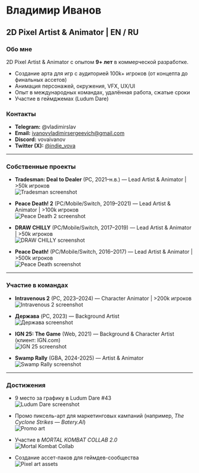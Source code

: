 
# Владимир Иванов

## 2D Pixel Artist & Animator | EN / RU

### Обо мне
2D Pixel Artist & Animator с опытом **9+ лет** в коммерческой разработке.
- Создание арта для игр с аудиторией 100k+ игроков (от концепта до финальных ассетов)
- Анимация персонажей, окружения, VFX, UX/UI
- Опыт в международных командах, удалённая работа, сжатые сроки
- Участие в геймджемах (Ludum Dare)

### Контакты
- **Telegram:** @vladimirslav
- **Email:** ivanovvladimirsergeevich@gmail.com
- **Discord:**  vovaivanov
- **Twitter (X):** [@indie_vova](https://twitter.com/indie_vova)

---

### Собственные проекты
- **Tradesman: Deal to Dealer** (PC, 2021–н.в.) — Lead Artist & Animator | >50k игроков  
  ![Tradesman screenshot](https://github.com/user-attachments/assets/8111b079-ca3e-41fc-a213-049128b3c310)

- **Peace Death! 2** (PC/Mobile/Switch, 2019–2021) — Lead Artist & Animator | >100k игроков  
  ![Peace Death 2 screenshot](https://github.com/user-attachments/assets/513ca384-6ba2-4dee-9eb4-627a56e64897)

- **DRAW CHILLY** (PC/Mobile/Switch, 2017–2019) — Lead Artist & Animator | >50k игроков  
  ![DRAW CHILLY screenshot](https://github.com/user-attachments/assets/2afeb3a7-768f-42c5-ac77-1aeb7ff4286b)

- **Peace Death!** (PC/Mobile/Switch, 2016–2017) — Lead Artist & Animator | >500k игроков  
  ![Peace Death screenshot](https://github.com/user-attachments/assets/858e0d6e-eab0-43c0-99b8-950031eb4524)

---

### Участие в командах
- **Intravenous 2** (PC, 2023–2024) — Character Animator | >200k игроков  
  ![Intravenous 2 screenshot](https://github.com/user-attachments/assets/c281e0c1-1535-4d90-ac10-07b0d05d1e6c)

- **Держава** (PC, 2023) — Background Artist  
  ![Держава screenshot](https://github.com/user-attachments/assets/834d3ec1-e379-4f7d-81d0-e388ada4ee95)

- **IGN 25: The Game** (Web, 2021) — Background & Character Artist (клиент: IGN.com)  
  ![IGN 25 screenshot](https://github.com/user-attachments/assets/3cfecd99-5e20-44cb-9f8f-e25ab3cedc22)

- **Swamp Rally** (GBA, 2024-2025) — Artist & Animator  
  ![Swamp Rally screenshot](https://github.com/user-attachments/assets/60baecc8-7304-46d9-a009-75086e179333)

---

### Достижения
- 9 место за графику в Ludum Dare #43  
  ![Ludum Dare screenshot](https://github.com/user-attachments/assets/a1eee678-063f-48d0-8861-a74b517dfc16)

- Промо пиксель-арт для маркетинговых кампаний (например, *The Cyclone Strikes — Batery.AI*)  
  ![Promo art](https://github.com/user-attachments/assets/cfd5b089-671a-4c44-9425-6191dc0e6be4)

- Участие в *MORTAL KOMBAT COLLAB 2.0*  
  ![Mortal Kombat Collab](https://github.com/user-attachments/assets/e585364d-9a8c-40c8-ba58-14fea26975a7)

- Создание ассет-паков для геймдев-сообщества  
  ![Pixel art assets](https://github.com/user-attachments/assets/447672ac-d3ef-404e-8a49-ed026d75c263)

